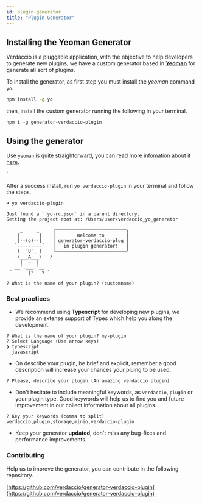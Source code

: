 ```yaml
---
id: plugin-generator
title: "Plugin Generator"
---
```


## Installing the Yeoman Generator

Verdaccio is a pluggable application, with the objective to help developers to generate new plugins, we have a custom generator based in **[Yeoman](https://yeoman.io/)** for generate all sort of plugins.

To install the generator, as first step you must install the *yeoman* command `yo`.

```bash
npm install -g yo
```

then, install the custom generator running the following in your terminal.

```
npm i -g generator-verdaccio-plugin
```

## Using the generator

Use `yeoman` is quite straighforward, you can read more infomation about it [here](https://yeoman.io/learning/index.html).

<div id="codefund">''</div>

After a success install, run `yo verdaccio-plugin` in your terminal and follow the steps.

```
➜ yo verdaccio-plugin

Just found a `.yo-rc.json` in a parent directory.
Setting the project root at: /Users/user/verdaccio_yo_generator

     _-----_     ╭──────────────────────────╮
    |       |    │        Welcome to        │
    |--(o)--|    │ generator-verdaccio-plug │
   `---------´   │   in plugin generator!   │
    ( _´U`_ )    ╰──────────────────────────╯
    /___A___\   /
     |  ~  |
   __'.___.'__
 ´   `  |° ´ Y `

? What is the name of your plugin? (customname)
```

### Best practices

- We recommend using **Typescript** for developing new plugins, we provide an extense support of Types which help you along the development.

```
? What is the name of your plugin? my-plugin
? Select Language (Use arrow keys)
❯ typescript
  javascript
```

- On describe your plugin, be brief and explicit, remember a good description will increase your chances your pluing to be used.

```
? Please, describe your plugin (An amazing verdaccio plugin)
```

- Don't hesitate to include meaningful keywords, as `verdaccio`, `plugin` or your plugin type. Good keywords will help us to find you and future improvement in our collect information about all plugins.
```
? Key your keywords (comma to split) verdaccio,plugin,storage,minio,verdaccio-plugin
```

- Keep your generator **updated**, don't miss any bug-fixes and performance improvements.


### Contributing

Help us to improve the generator, you can contribute in the following repository.

[https://github.com/verdaccio/generator-verdaccio-plugin](https://github.com/verdaccio/generator-verdaccio-plugin)
